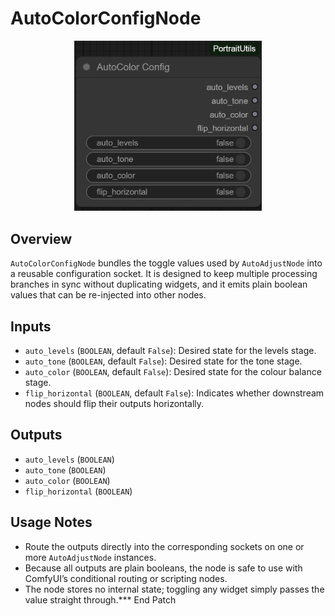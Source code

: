 # AutoColorConfigNode
<div align="center"><img src="screenshots/auto_color_config_node.png" alt="Screenshot" width="300" /></div>


## Overview
`AutoColorConfigNode` bundles the toggle values used by `AutoAdjustNode` into a reusable configuration socket. It is designed to keep multiple processing branches in sync without duplicating widgets, and it emits plain boolean values that can be re-injected into other nodes.

## Inputs
- `auto_levels` (`BOOLEAN`, default `False`): Desired state for the levels stage.
- `auto_tone` (`BOOLEAN`, default `False`): Desired state for the tone stage.
- `auto_color` (`BOOLEAN`, default `False`): Desired state for the colour balance stage.
- `flip_horizontal` (`BOOLEAN`, default `False`): Indicates whether downstream nodes should flip their outputs horizontally.

## Outputs
- `auto_levels` (`BOOLEAN`)
- `auto_tone` (`BOOLEAN`)
- `auto_color` (`BOOLEAN`)
- `flip_horizontal` (`BOOLEAN`)

## Usage Notes
- Route the outputs directly into the corresponding sockets on one or more `AutoAdjustNode` instances.
- Because all outputs are plain booleans, the node is safe to use with ComfyUI’s conditional routing or scripting nodes.
- The node stores no internal state; toggling any widget simply passes the value straight through.*** End Patch
